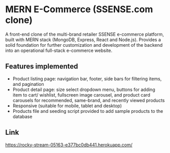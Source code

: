 # MERN E-Commerce (SSENSE.com clone)

A front-end clone of the multi-brand retailer SSENSE e-commerce platform, built with MERN stack (MongoDB, Express, React and Node.js). Provides a solid foundation for further customization and development of the backend into an operational full-stack e-commerce website. 

## Features implemented
- Product listing page: navigation bar, footer, side bars for filtering items, and pagination 
- Product detail page: size select dropdown menu, buttons for adding item to cart/ wishlist, fullscreen image carousel, and product card carousels for recommended, same-brand, and recently viewed products
- Responsive (suitable for mobile, tablet and desktop)
- Products file and seeding script provided to add sample products to the database

## Link

https://rocky-stream-05163-e377bc0db441.herokuapp.com/